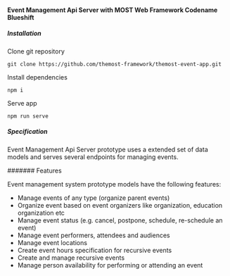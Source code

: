 #### Event Management Api Server with MOST Web Framework Codename Blueshift

##### Installation

Clone git repository

    git clone https://github.com/themost-framework/themost-event-app.git
    
Install dependencies

    npm i
    
Serve app

    npm run serve
    
##### Specification

Event Management Api Server prototype uses a extended set of data models and serves several endpoints
for managing events. 

####### Features

Event management system prototype models have the following features:

* Manage events of any type (organize parent events)
* Organize event based on event organizers like organization, education organization etc
* Manage event status (e.g. cancel, postpone, schedule, re-schedule an event)
* Manage event performers, attendees and audiences
* Manage event locations
* Create event hours specification for recursive events
* Create and manage recursive events
* Manage person availability for performing or attending an event
